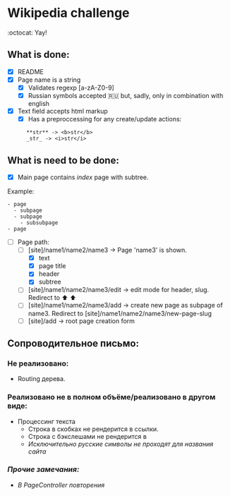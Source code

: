 # Wikipedia challenge
:octocat: Yay!

## What is done:

- [x] README
- [x] Page name is a string
  - [x] Validates regexp [a-zA-Z0-9]
  - [x] Russian symbols accepted :ru: but, sadly, only in combination with english
- [x] Text field accepts html markup
    - [x] Has a preproccessing for any create/update actions:
```
      **str** -> <b>str</b>
      _str_ -> <i>str</i>
```
## What is need to be done:

- [x] Main page contains _index_ page with subtree.

Example:

```
- page
  - subpage
  - subpage
    - subsubpage
- page
```

- [ ] Page path:
    - [ ] [site]/name1/name2/name3 -> Page 'name3' is shown.
      - [x] text
      - [x] page title
      - [x] header
      - [x] subtree
    - [ ] [site]/name1/name2/name3/edit -> edit mode for header, slug. Redirect to :arrow_up:  :arrow_up:
    - [ ] [site]/name1/name2/name3/add -> create new page as subpage of name3. Redirect to [site]/name1/name2/name3/new-page-slug
    - [ ] [site]/add -> root page creation form
    
## Сопроводительное письмо:

### Не реализовано:
 - Routing дерева.

### Реализовано не в полном объёме/реализовано в другом виде:
 - Процессинг текста
   - Строка в скобках не рендерится в ссылки.
   - Строка с бэкслешами не рендерится в <i>
   - Исключительно русские символы не проходят для названия сайта

### Прочие замечания:
 - В PageController повторения